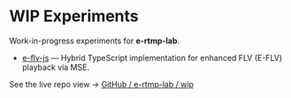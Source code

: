 # WIP Experiments

Work-in-progress experiments for **e-rtmp-lab**.

- [e-flv-js](./e-flv-js/) — Hybrid TypeScript implementation for enhanced FLV (E-FLV) playback via MSE.

See the live repo view → [GitHub / e-rtmp-lab / wip](https://github.com/veovera/enhanced-rtmp/tree/main/e-rtmp-lab/wip)
